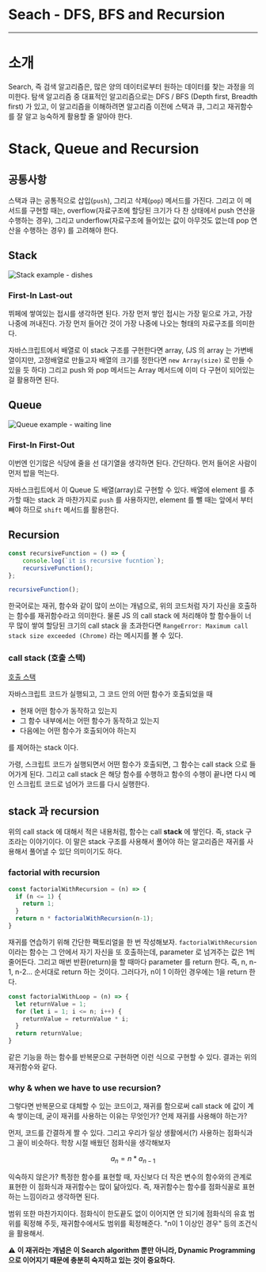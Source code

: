 # Seach - DFS, BFS and Recursion

---

# 소개

Search, 즉 검색 알고리즘은, 많은 양의 데이터로부터 원하는 데이터를 찾는 과정을 의미한다. 탐색 알고리즘 중 대표적인 알고리즘으로는 DFS / BFS (Depth first, Breadth first) 가 있고, 이 알고리즘을 이해하려면 알고리즘 이전에 스택과 큐, 그리고 재귀함수를 잘 알고 능숙하게 활용할 줄 알아야 한다. 

# Stack, Queue and Recursion

## 공통사항

스택과 큐는 공통적으로 삽입(`push`), 그리고 삭제(`pop`) 메서드를 가진다. 그리고 이 메서드를 구현할 때는, overflow(자료구조에 할당된 크기가 다 찬 상태에서 push 연산을 수행하는 경우), 그리고 underflow(자료구조에 들어있는 값이 아무것도 없는데 pop 연산을 수행하는 경우) 를 고려해야 한다.

## Stack

![Stack example - dishes](https://www.bonami.com/wp-content/uploads/2018/02/DishScuff_SelectsWEB.jpg)

### First-In Last-out

뷔페에 쌓여있는 접시를 생각하면 된다. 가장 먼저 쌓인 접시는 가장 밑으로 가고, 가장 나중에 꺼내진다. 가장 먼저 들어간 것이 가장 나중에 나오는 형태의 자료구조를 의미한다.  

자바스크립트에서 배열로 이 stack 구조를 구현한다면 array, (JS 의 array 는 가변배열이지만, 고정배열로 만들고자 배열의 크기를 정한다면 `new Array(size)` 로 만들 수 있을 듯 하다) 그리고 push 와 pop 메서드는 Array 메서드에 이미 다 구현이 되어있는 걸 활용하면 된다. 

## Queue

![Queue example - waiting line](https://cphoto.asiae.co.kr/listimglink/6/2020010710054082960_1578359141.jpg)

### First-In First-Out

이번엔 인기많은 식당에 줄을 선 대기열을 생각하면 된다. 간단하다. 먼저 들어온 사람이 먼저 밥을 먹는다. 

자바스크립트에서 이 Queue 도 배열(array)로 구현할 수 있다. 배열에 element 를 추가할 때는 stack 과 마찬가지로 `push` 를 사용하지만, element 를 뺄 때는 앞에서 부터 빼야 하므로 `shift` 메서드를 활용한다. 

## Recursion

```jsx
const recursiveFunction = () => {
	console.log(`it is recursive fucntion`);
	recursiveFunction();
};

recursiveFunction();
```

한국어로는 재귀, 함수와 같이 많이 쓰이는 개념으로, 위의 코드처럼 자기 자신을 호출하는 함수를 재귀함수라고 의미한다. 물론 JS 의 call stack 에 처리해야 할 함수들이 너무 많이 쌓여 할당된 크기의 call stack 을 초과한다면 `RangeError: Maximum call stack size exceeded (Chrome)` 라는 메시지를 볼 수 있다. 

### call stack (호출 스택)

[호출 스택](https://developer.mozilla.org/ko/docs/Glossary/Call_stack)

자바스크립트 코드가 실행되고, 그 코드 안의 어떤 함수가 호출되었을 때 

- 현재 어떤 함수가 동작하고 있는지
- 그 함수 내부에서는 어떤 함수가 동작하고 있는지
- 다음에는 어떤 함수가 호출되어야 하는지

를 제어하는 stack 이다. 

가령, 스크립트 코드가 실행되면서 어떤 함수가 호출되면, 그 함수는 call stack 으로 들어가게 된다. 그리고 call stack 은 해당 함수를 수행하고 함수의 수행이 끝나면 다시 메인 스크립트 코드로 넘어가 코드를 다시 실행한다. 

## stack 과 recursion

위의 call stack 에 대해서 적은 내용처럼, 함수는 call **stack** 에 쌓인다. 즉, stack 구조라는 이야기이다. 이 말은 stack 구조를 사용해서 풀어야 하는 알고리즘은 재귀를 사용해서 풀어낼 수 있단 의미이기도 하다.

### factorial with recursion

```jsx
const factorialWithRecursion = (n) => {
  if (n <= 1) {
    return 1;
  }
  return n * factorialWithRecursion(n-1);
}
```

재귀를 연습하기 위해 간단한 팩토리얼을 한 번 작성해보자. `factorialWithRecursion` 이라는 함수는 그 안에서 자기 자신을 또 호출하는데, parameter 로 넘겨주는 값은 1씩 줄어든다. 그리고 매번 반환(return)을 할 때마다 parameter 를 return 한다. 즉, n, n-1, n-2... 순서대로 return 하는 것이다. 그러다가, n이 1 이하인 경우에는 1을 return 한다. 

```jsx
const factorialWithLoop = (n) => {
  let returnValue = 1;
  for (let i = 1; i <= n; i++) {
    returnValue = returnValue * i;
  }
  return returnValue;
}
```

같은 기능을 하는 함수를 반복문으로 구현하면 이런 식으로 구현할 수 있다. 결과는 위의 재귀함수와 같다. 

### why & when we have to use recursion?

그렇다면 반복문으로 대체할 수 있는 코드이고, 재귀를 함으로써 call stack 에 값이 계속 쌓이는데, 굳이 재귀를 사용하는 이유는 무엇인가? 언제 재귀를 사용해야 하는가? 

먼저, 코드를 간결하게 짤 수 있다. 그리고 우리가 일상 생활에서(?) 사용하는 점화식과 그 꼴이 비슷하다. 학창 시절 배웠던 점화식을 생각해보자

$$a_{n} = n * a_{n-1} $$

익숙하지 않은가? 특정한 함수를 표현할 때, 자신보다 더 작은 변수의 함수와의 관계로 표현한 이 점화식과 재귀함수는 많이 닮아있다. 즉, 재귀함수는 함수를 점화식꼴로 표현하는 느낌이라고 생각하면 된다.

범위 또한 마찬가지이다. 점화식이 한도끝도 없이 이어지면 안 되기에 점화식의 유효 범위를 획정해 주듯, 재귀함수에서도 범위를 획정해준다. "n이 1 이상인 경우" 등의 조건식을 활용해서. 

⚠️ **이 재귀라는 개념은 이 Search algorithm 뿐만 아니라, Dynamic Programming 으로 이어지기 때문에 충분히 숙지하고 있는 것이 중요하다.**